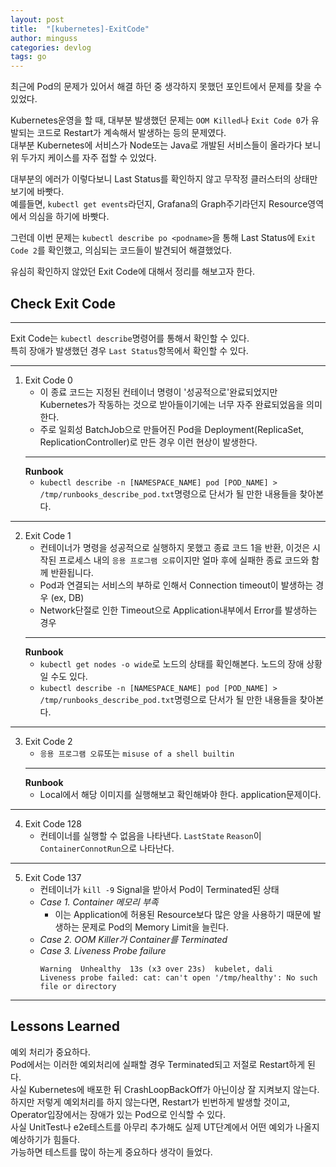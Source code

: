```yaml
---
layout: post
title:  "[kubernetes]-ExitCode"
author: minguss
categories: devlog
tags: go
---
```


최근에 Pod의 문제가 있어서 해결 하던 중 생각하지 못했던 포인트에서 문제를 찾을 수 있었다.  

Kubernetes운영을 할 때, 대부분 발생했던 문제는 `OOM Killed`나 `Exit Code 0`가 유발되는 코드로 Restart가 계속해서 발생하는 등의 문제였다.  
대부분 Kubernetes에 서비스가 Node또는 Java로 개발된 서비스들이 올라가다 보니 위 두가지 케이스를 자주 접할 수 있었다.  

대부분의 에러가 이렇다보니 Last Status를 확인하지 않고 무작정 클러스터의 상태만 보기에 바빳다.  
예를들면, `kubectl get events`라던지, Grafana의 Graph주기라던지 Resource영역에서 의심을 하기에 바빳다.  

그런데 이번 문제는 `kubectl describe po <podname>`을 통해 Last Status에 `Exit Code 2`를 확인했고, 의심되는 코드들이 발견되어 해결했었다.  

유심히 확인하지 않았던 Exit Code에 대해서 정리를 해보고자 한다.



## Check Exit Code
---
Exit Code는 `kubectl describe`명령어를 통해서 확인할 수 있다.  
특히 장애가 발생했던 경우 `Last Status`항목에서 확인할 수 있다.  

---
1. Exit Code 0
    - 이 종료 코드는 지정된 컨테이너 명령이 '성공적으로'완료되었지만 Kubernetes가 작동하는 것으로 받아들이기에는 너무 자주 완료되었음을 의미한다.  
    - 주로 일회성 BatchJob으로 만들어진 Pod을 Deployment(ReplicaSet, ReplicationController)로 만든 경우 이런 현상이 발생한다.  
    ***********
    **Runbook**
    - `kubectl describe -n [NAMESPACE_NAME] pod [POD_NAME] > /tmp/runbooks_describe_pod.txt`명령으로 단서가 될 만한 내용들을 찾아본다.  

---
2. Exit Code 1
    - 컨테이너가 명령을 성공적으로 실행하지 못했고 종료 코드 1을 반환, 이것은 시작된 프로세스 내의 `응용 프로그램 오류`이지만 얼마 후에 실패한 종료 코드와 함께 반환됩니다.
    - Pod과 연결되는 서비스의 부하로 인해서 Connection timeout이 발생하는 경우 (ex, DB)
    - Network단절로 인한 Timeout으로 Application내부에서 Error를 발생하는 경우
    ***********
    **Runbook**
    - `kubectl get nodes -o wide`로 노드의 상태를 확인해본다. 노드의 장애 상황일 수도 있다.
    - `kubectl describe -n [NAMESPACE_NAME] pod [POD_NAME] > /tmp/runbooks_describe_pod.txt`명령으로 단서가 될 만한 내용들을 찾아본다.

---
3. Exit Code 2
    - `응용 프로그램 오류`또는 `misuse of a shell builtin`
    ***********
    **Runbook**
    - Local에서 해당 이미지를 실행해보고 확인해봐야 한다. application문제이다.

---
4. Exit Code 128
    - 컨테이너를 실행할 수 없음을 나타낸다. `LastState` `Reason`이 `ContainerConnotRun`으로 나타난다. 

---
5. Exit Code 137
    - 컨테이너가 `kill -9` Signal을 받아서 Pod이 Terminated된 상태
    - *Case 1. Container 메모리 부족*
        - 이는 Application에 허용된 Resource보다 많은 양을 사용하기 때문에 발생하는 문제로 Pod의 Memory Limit을 늘린다.
    - *Case 2. OOM Killer가 Container를 Terminated*
    - *Case 3. Liveness Probe failure*
        ```
        Warning  Unhealthy  13s (x3 over 23s)  kubelet, dali      Liveness probe failed: cat: can't open '/tmp/healthy': No such file or directory
        ```

---
## Lessons Learned
예외 처리가 중요하다.  
Pod에서는 이러한 예외처리에 실패할 경우 Terminated되고 저절로 Restart하게 된다.  
사실 Kubernetes에 배포한 뒤 CrashLoopBackOff가 아닌이상 잘 지켜보지 않는다.  
하지만 저렇게 예외처리를 하지 않는다면, Restart가 빈번하게 발생할 것이고, Operator입장에서는 장애가 있는 Pod으로 인식할 수 있다.  
사실 UnitTest나 e2e테스트를 아무리 추가해도 실제 UT단계에서 어떤 예외가 나올지 예상하기가 힘들다.  
가능하면 테스트를 많이 하는게 중요하다 생각이 들었다.

